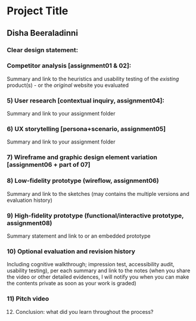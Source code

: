 # Project Title

## Disha Beeraladinni

###  Clear design statement: 

### Competitor analysis [assignment01 & 02]:
Summary and link to the heuristics and usability testing of the *existing* product(s) - or the *original* website you evaluated

### 5) User research [contextual inquiry, assignment04]:
Summary and link to your assignment folder

### 6) UX storytelling [persona+scenario, assignment05]
Summary and link to your assignment folder

### 7) Wireframe and graphic design element variation [assignment06 + part of 07]

### 8) Low-fidelity prototype (wireflow, assignment06)
Summary and link to the sketches (may contains the multiple versions and evaluation history)

### 9) High-fidelity prototype (functional/interactive prototype, assignment08)
Summary statement and link to or an embedded prototype

### 10) Optional evaluation and revision history 
Including cognitive walkthrough; impression test, accessibility audit, usability testing), per each summary and link to the notes (when you share the video or other detailed evidences, I will notify you when you can make the contents private as soon as your work is graded)

### 11) Pitch video 
12) Conclusion: what did you learn throughout the process?



